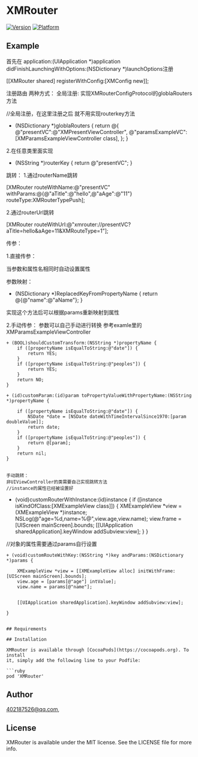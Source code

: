 # XMRouter


[![Version](https://img.shields.io/cocoapods/v/XMRouter.svg?style=flat)](https://cocoapods.org/pods/XMRouter)
[![Platform](https://img.shields.io/cocoapods/p/XMRouter.svg?style=flat)](https://cocoapods.org/pods/XMRouter)

## Example

首先在 application:(UIApplication *)application didFinishLaunchingWithOptions:(NSDictionary *)launchOptions注册

[[XMRouter shared] registerWithConfig:[XMConfig new]];

注册路由 两种方式：
全局注册:
实现XMRouterConfigProtocol的globlaRouters方法

//全局注册，在这里注册之后 就不用实现routerkey方法
- (NSDictionary *)globlaRouters {
    return @{
        @"presentVC":@"XMPresentViewController",
        @"paramsExampleVC":[XMParamsExampleViewController class],
    };
}

2.在任意类里面实现
+ (NSString *)routerKey {
    return @"presentVC";
}


跳转：
1.通过routerName跳转

[XMRouter routeWithName:@"presentVC" withParams:@{@"aTitle":@"hello",@"aAge":@"11"} routeType:XMRouterTypePush];

2.通过routerUrl跳转

[XMRouter routeWithUrl:@"xmrouter://presentVC?aTitle=hello&aAge=11&XMRouteType=1"];

传参：

1.直接传参：

当参数和属性名相同时自动设置属性

参数映射：
+ (NSDictionary *)ReplacedKeyFromPropertyName {
    return @{@"name":@"aName"};
}

实现这个方法后可以根据params重新映射到属性

2.手动传参：
参数可以自己手动进行转换 参考examle里的XMParamsExampleViewController
```
+ (BOOL)shouldCustomTransform:(NSString *)propertyName {
    if ([propertyName isEqualToString:@"date"]) {
        return YES;
    }
    if ([propertyName isEqualToString:@"peoples"]) {
        return YES;
    }
    return NO;
}

+ (id)customParam:(id)param toPropertyValueWithPropertyName:(NSString *)propertyName {
    
    if ([propertyName isEqualToString:@"date"]) {
        NSDate *date = [NSDate dateWithTimeIntervalSince1970:[param doubleValue]];
        return date;
    }
    if ([propertyName isEqualToString:@"peoples"]) {
        return @[param];
    }
    return nil;
}


手动跳转：
非UIViewController的类需要自己实现跳转方法
//instance的属性已经被设置好
```
+ (void)customRouterWithInstance:(id)instance {
    if ([instance isKindOfClass:[XMExampleView class]]) {
        XMExampleView *view = (XMExampleView *)instance;
        NSLog(@"age=%d,name=%@",view.age,view.name);
        view.frame = [UIScreen mainScreen].bounds;
        [[UIApplication sharedApplication].keyWindow addSubview:view];
    }
}

//对象的属性需要通过params自行设置
```
+ (void)customRouteWithKey:(NSString *)key andParams:(NSDictionary *)params {

    XMExampleView *view = [[XMExampleView alloc] initWithFrame:[UIScreen mainScreen].bounds];
    view.age = [params[@"age"] intValue];
    view.name = params[@"name"];


    [[UIApplication sharedApplication].keyWindow addSubview:view];

}


## Requirements

## Installation

XMRouter is available through [CocoaPods](https://cocoapods.org). To install
it, simply add the following line to your Podfile:

```ruby
pod 'XMRouter'
```

## Author

402187526@qq.com,

## License

XMRouter is available under the MIT license. See the LICENSE file for more info.

